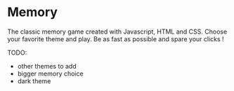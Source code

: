 # Memory
The classic memory game created with Javascript, HTML and CSS. Choose your favorite theme and play. Be as fast as possible and spare your clicks !

TODO:
* other themes to add
* bigger memory choice
* dark theme

